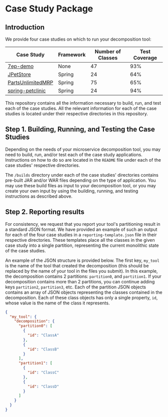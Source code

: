 # Case Study Package

## Introduction

We provide four case studies on which to run your decomposition tool:

| Case Study                                         | Framework | Number of Classes | Test Coverage |
| -------------------------------------------------- | --------- | ----------------- | ------------- | 
| [7ep-demo](./7ep-demo/README.md)                   | None      | 47                | 93%           |
| [JPetStore](./JPetStore/README.md)                 | Spring    | 24                | 64%           | 
| [PartsUnlimitedMRP](./PartsUnlimitedMRP/README.md) | Spring    | 75                | 65%           | 
| [spring-petclinic](./spring-petclinic/README.md)   | Spring    | 24                | 94%           | 



This repository contains all the information necessary to build, run, and test each of the case studies. All the
relevant information for each of the case studies is located under their respective directories in this repository.

## Step 1. Building, Running, and Testing the Case Studies

Depending on the needs of your microservice decomposition tool, you may need to build, run, and/or test each of the
case study applications. Instructions on how to do so are located in the `README` file under each of the case studies'
respective directories.

The `/builds` directory under each of the case studies' directories contains pre-built JAR and/or WAR files depending
on the type of application. You may use these build files as input to your decomposition tool, or you may create your
own input by using the building, running, and testing instructions as described above.

## Step 2. Reporting results

For consistency, we request that you report your tool's partitioning result in a standard JSON format. We have provided
an example of such an output for each of the four case studies in a `reporting-template.json` file in their respective 
directories. These templates place all the classes in the given case study into a single partition, representing the
current monolithic state of the case studies.

An example of the JSON structure is provided below. The first key, `my_tool` is the name of the tool that created the 
decomposition (this should be replaced by the name of your tool in the files you submit). In this example, the 
decomposition contains 2 partitions: `partition0`, and `partition1`. If your decomposition contains more than
2 partitions, you can continue adding keys `partition2`, `partition3`, etc. Each of the partition JSON objects contains
an array of JSON objects representing the classes contained in the decomposition. Each of these class objects has only a
single property, `id`, whose value is the name of the class it represents.

```json
{
  "my_tool": {
    "decomposition": {
      "partition0": [
        {
          "id": "ClassA"
        },
        {
          "id": "ClassB"
        }
      ],
      "partition1": [
        {
          "id": "ClassC"
        },
        {
          "id": "ClassD"
        }
      ]
    }
  }
}
```
